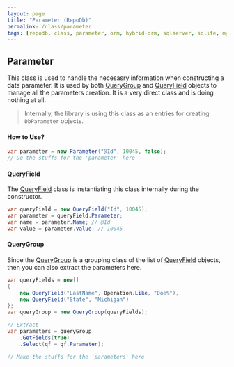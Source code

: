 ```yaml
---
layout: page
title: "Parameter (RepoDb)"
permalink: /class/parameter
tags: [repodb, class, parameter, orm, hybrid-orm, sqlserver, sqlite, mysql, postgresql]
---
```


## Parameter

This class is used to handle the necesasry information when constructing a data parameter. It is used by both [QueryGroup](/class/querygroup) and [QueryField](/class/queryfield) objects to manage all the parameters creation. It is a very direct class and is doing nothing at all.

> Internally, the library is using this class as an entries for creating `DbParameter` objects.

#### How to Use?

```csharp
var parameter = new Parameter("@Id", 10045, false);
// Do the stuffs for the 'parameter' here
```

#### QueryField

The [QueryField](/class/queryfield) class is instantiating this class internally during the constructor.

```csharp
var queryField = new QueryField("Id", 10045);
var parameter = queryField.Parameter;
var name = parameter.Name; // @Id
var value = parameter.Value; // 10045
```

#### QueryGroup

Since the [QueryGroup](/class/querygroup) is a grouping class of the list of [QueryField](/class/queryfield) objects, then you can also extract the parameters here.

```csharp
var queryFields = new[]
{
    new QueryField("LastName", Operation.Like, "Doe%"),
    new QueryField("State", "Michigan")
};
var queryGroup = new QueryGroup(queryFields);

// Extract
var parameters = queryGroup
    .GetFields(true)
    .Select(qf = qf.Parameter);

// Make the stuffs for the 'parameters' here
```

